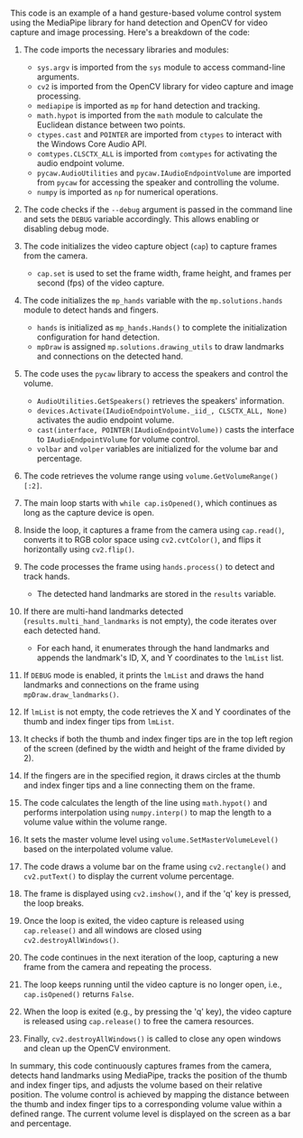 This code is an example of a hand gesture-based volume control system using the MediaPipe library for hand detection and OpenCV for video capture and image processing. Here's a breakdown of the code:

1.  The code imports the necessary libraries and modules:
    
    *   `sys.argv` is imported from the `sys` module to access command-line arguments.
    *   `cv2` is imported from the OpenCV library for video capture and image processing.
    *   `mediapipe` is imported as `mp` for hand detection and tracking.
    *   `math.hypot` is imported from the `math` module to calculate the Euclidean distance between two points.
    *   `ctypes.cast` and `POINTER` are imported from `ctypes` to interact with the Windows Core Audio API.
    *   `comtypes.CLSCTX_ALL` is imported from `comtypes` for activating the audio endpoint volume.
    *   `pycaw.AudioUtilities` and `pycaw.IAudioEndpointVolume` are imported from `pycaw` for accessing the speaker and controlling the volume.
    *   `numpy` is imported as `np` for numerical operations.

2.  The code checks if the `--debug` argument is passed in the command line and sets the `DEBUG` variable accordingly. This allows enabling or disabling debug mode.
    
3.  The code initializes the video capture object (`cap`) to capture frames from the camera.
    
    *   `cap.set` is used to set the frame width, frame height, and frames per second (fps) of the video capture.
    
4.  The code initializes the `mp_hands` variable with the `mp.solutions.hands` module to detect hands and fingers.
    
    *   `hands` is initialized as `mp_hands.Hands()` to complete the initialization configuration for hand detection.
    *   `mpDraw` is assigned `mp.solutions.drawing_utils` to draw landmarks and connections on the detected hand.
    
5.  The code uses the `pycaw` library to access the speakers and control the volume.
    
    *   `AudioUtilities.GetSpeakers()` retrieves the speakers' information.
    *   `devices.Activate(IAudioEndpointVolume._iid_, CLSCTX_ALL, None)` activates the audio endpoint volume.
    *   `cast(interface, POINTER(IAudioEndpointVolume))` casts the interface to `IAudioEndpointVolume` for volume control.
    *   `volbar` and `volper` variables are initialized for the volume bar and percentage.
6.  The code retrieves the volume range using `volume.GetVolumeRange()[:2]`.
    
7.  The main loop starts with `while cap.isOpened()`, which continues as long as the capture device is open.
    
8.  Inside the loop, it captures a frame from the camera using `cap.read()`, converts it to RGB color space using `cv2.cvtColor()`, and flips it horizontally using `cv2.flip()`.
    
9.  The code processes the frame using `hands.process()` to detect and track hands.
    
    *   The detected hand landmarks are stored in the `results` variable.
10.  If there are multi-hand landmarks detected (`results.multi_hand_landmarks` is not empty), the code iterates over each detected hand.
    
     *   For each hand, it enumerates through the hand landmarks and appends the landmark's ID, X, and Y coordinates to the `lmList` list.

11.  If `DEBUG` mode is enabled, it prints the `lmList` and draws the hand landmarks and connections on the frame using `mpDraw.draw_landmarks()`.
    
12.  If `lmList` is not empty, the code retrieves the X and Y coordinates of the thumb and index finger tips from `lmList`.
    
13.  It checks if both the thumb and index finger tips are in the top left region of the screen (defined by the width and height of the frame divided by 2).
    
14.  If the fingers are in the specified region, it draws circles at the thumb and index finger tips and a line connecting them on the frame.
    
15.  The code calculates the length of the line using `math.hypot()` and performs interpolation using `numpy.interp()` to map the length to a volume value within the volume range.
    
16.  It sets the master volume level using `volume.SetMasterVolumeLevel()` based on the interpolated volume value.
    
17.  The code draws a volume bar on the frame using `cv2.rectangle()` and `cv2.putText()` to display the current volume percentage.
    
18.  The frame is displayed using `cv2.imshow()`, and if the 'q' key is pressed, the loop breaks.
    
19.  Once the loop is exited, the video capture is released using `cap.release()` and all windows are closed using `cv2.destroyAllWindows()`.
    
20.  The code continues in the next iteration of the loop, capturing a new frame from the camera and repeating the process.
    
21.  The loop keeps running until the video capture is no longer open, i.e., `cap.isOpened()` returns `False`.
    
22.  When the loop is exited (e.g., by pressing the 'q' key), the video capture is released using `cap.release()` to free the camera resources.
    
23.  Finally, `cv2.destroyAllWindows()` is called to close any open windows and clean up the OpenCV environment.
    

In summary, this code continuously captures frames from the camera, detects hand landmarks using MediaPipe, tracks the position of the thumb and index finger tips, and adjusts the volume based on their relative position. The volume control is achieved by mapping the distance between the thumb and index finger tips to a corresponding volume value within a defined range. The current volume level is displayed on the screen as a bar and percentage.

